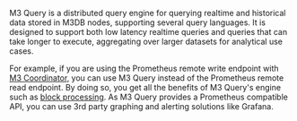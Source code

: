 M3 Query is a distributed query engine for querying realtime and historical data stored in M3DB nodes, supporting several query languages. It is designed to support both low latency realtime queries and queries that can take longer to execute, aggregating over larger datasets for analytical use cases.

For example, if you are using the Prometheus remote write endpoint with [M3 Coordinator](https://m3db.io/docs/integrations/prometheus), you can use M3 Query instead of the Prometheus remote read endpoint. By doing so, you get all the benefits of M3 Query's engine such as [block processing](https://m3db.io/docs/architecture/m3query/blocks/). As M3 Query provides a Prometheus compatible API, you can use 3rd party graphing and alerting solutions like Grafana.
